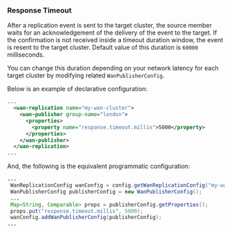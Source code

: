 
### Response Timeout

After a replication event is sent to the target cluster, the source member waits for an acknowledgement of the delivery of the event to the target.
If the confirmation is not received inside a timeout duration window, the event is resent to the target cluster. Default value of this duration is `60000` milliseconds.

You can change this duration depending on your network latency for each target cluster by modifying related `WanPublisherConfig`.

Below is an example of declarative configuration:

```xml
...
  <wan-replication name="my-wan-cluster">
    <wan-publisher group-name="london">
      <properties>
        <property name="response.timeout.millis">5000</property>
      </properties>
    </wan-publisher>
  </wan-replication>
...
```

And, the following is the equivalent programmatic configuration:


```java
...
 WanReplicationConfig wanConfig = config.getWanReplicationConfig("my-wan-cluster");
 WanPublisherConfig publisherConfig = new WanPublisherConfig();
 ...
 Map<String, Comparable> props = publisherConfig.getProperties();
 props.put("response.timeout.millis", 5000);
 wanConfig.addWanPublisherConfig(publisherConfig);
...
``` 

